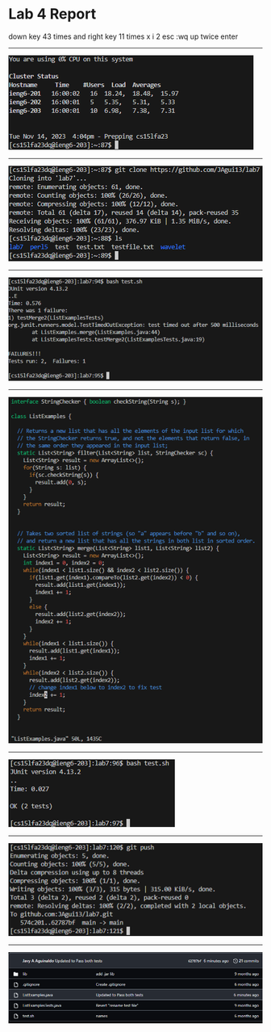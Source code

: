 # Lab 4 Report

down key 43 times and right key 11 times
x i 2 esc :wq
up twice enter

---

![Step4](Photos/LabRep4/Rep4Step4.png)

---
![Step5](Photos/LabRep4/Rep4Step5.png)

---
![Step6](Photos/LabRep4/Rep4Step6.png)

---
![Step7](Photos/LabRep4/Rep4Step7.png)

---
![Step8](Photos/LabRep4/Rep4Step8.png)

---
![Step9](Photos/LabRep4/Rep4Step9.png)

---
![Step9.1](Photos/LabRep4/Rep4Step9.1.png)

